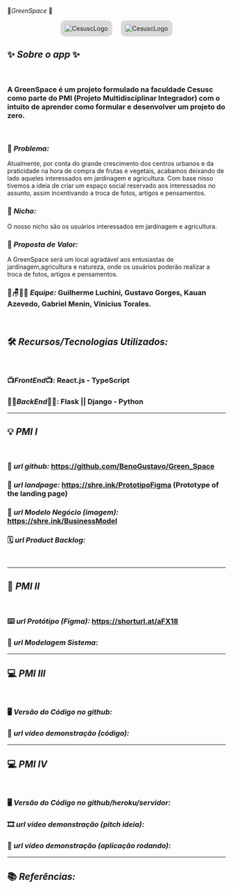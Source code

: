 🍃*GreenSpace* 🍃

<div style="display: flex; justify-content: center;">
    <img src="static/landingPage/assets/img/CesuscLogo.svg" alt="CesuscLogo" style="background-color:#D9D9D9;border-radius:10px;max-width: 100%; height: auto;margin-right:10px;padding: 10px">
    <img src="static/landingPage/assets/img/Logo.svg" alt="CesuscLogo" style="background-color:#D9D9D9;border-radius:10px; max-width: 100%; height: auto;margin-left:10px;padding: 10px">
</div>

## ✨ _*Sobre o app*_ ✨

<br>

### A GreenSpace é um projeto formulado na faculdade Cesusc como parte do PMI (Projeto Multidisciplinar Integrador) com o intuito de aprender como formular e desenvolver um projeto do zero.

<br>

### 🙁 _*Problema:*_

Atualmente, por conta do grande crescimento dos centros urbanos e da praticidade na hora de compra de frutas e vegetais, acabamos deixando de lado aqueles interessados em jardinagem e agricultura. Com base nisso tivemos a ideia de criar um espaço social reservado aos interessados no assunto, assim incentivando a troca de fotos, artigos e pensamentos.

### 🙂 _*Nicho:*_

O nosso nicho são os usuários interessados em jardinagem e agricultura.

### 🎁 _*Proposta de Valor:*_

A GreenSpace será um local agradável aos entusiastas de jardinagem,agricultura e natureza, onde os usuários poderão realizar a troca de fotos, artigos e pensamentos.

### 🤠🪑👩‍💻 _*Equipe:*_ Guilherme Luchini, Gustavo Gorges, Kauan Azevedo, Gabriel Menin, Vinicius Torales.

<br>

## 🛠️ _*Recursos/Tecnologias Utilizados:*_

<br>

### 📺*FrontEnd*📺: React.js - TypeScript

### 👩‍💻*BackEnd*👩‍💻: Flask || Django - Python

---

## 💡 _PMI I_

<br>

### 🔗 _*url github:*_ https://github.com/BenoGustavo/Green_Space

### 🛬 _*url landpage:*_ https://shre.ink/PrototipoFigma (Prototype of the landing page)

### 🤝 _*url Modelo Negócio (imagem):*_ https://shre.ink/BusinessModel

### 🗓️ _*url Product Backlog:*_

<br>

---

## 📲 _PMI II_

<br>

### ⌨️ _*url Protótipo (Figma):*_ https://shorturl.at/aFX18

### 📝 _*url Modelagem Sistema:*_

---

## 💻 _PMI III_

<br>

### 🖥️ _*Versão do Código no github:*_

### 🎥 _*url vídeo demonstração (código):*_

---

## 💻 _PMI IV_

<br>

### 🖥️ _*Versão do Código no github/heroku/servidor:*_

### 🎞️ _*url vídeo demonstração (pitch ideia):*_

### 🎥 _*url vídeo demonstração (aplicação rodando):*_

---

## 📚 _Referências:_

